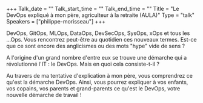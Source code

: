 +++
Talk_date = ""
Talk_start_time = ""
Talk_end_time = ""
Title = "Le DevOps expliqué à mon père, agriculteur à la retraite (AULA)"
Type = "talk"
Speakers = ["philippe-morisseau"]
+++

DevOps, GitOps, MLOps, DataOps, DevSecOps, SysOps, xOps et tous les ...Ops. Vous rencontrez peut-être au quotidien ces nouveaux termes. Est-ce que ce sont encore des anglicismes ou des mots "hype" vide de sens ?

A l'origine d'un grand nombre d'entre eux se trouve une démarche qui a révolutionné l'IT : le DevOps. Mais en quoi cela consiste-t-il ?

Au travers de ma tentative d'explication à mon père, vous comprendrez ce qu'est la démarche DevOps. Ainsi, vous pourrez expliquer à vos enfants, vos copains, vos parents et grand-parents ce qu'est le DevOps, votre nouvelle démarche de travail !
    
